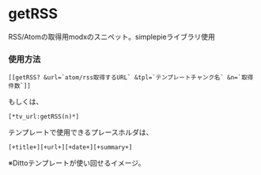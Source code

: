 # getRSS
RSS/Atomの取得用modxのスニペット。simplepieライブラリ使用

### 使用方法

```
[[getRSS? &url=`atom/rss取得するURL` &tpl=`テンプレートチャンク名` &n=`取得件数`]]
```

もしくは、

```
[*tv_url:getRSS(n)*]
```

テンプレートで使用できるプレースホルダは、

```
[+title+][+url+][+date+][+summary+]
```

※Dittoテンプレートが使い回せるイメージ。

